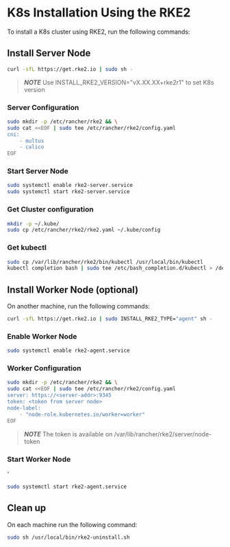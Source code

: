 # K8s Installation Using the RKE2

To install a K8s cluster using RKE2, run the following commands:

## Install Server Node

```bash
curl -sfL https://get.rke2.io | sudo sh -
```

> **_NOTE_** Use INSTALL_RKE2_VERSION="vX.XX.XX+rke2r1" to set K8s version

### Server Configuration

```bash
sudo mkdir -p /etc/rancher/rke2 && \
sudo cat <<EOF | sudo tee /etc/rancher/rke2/config.yaml
cni:
    - multus
    - calico
EOF
```

### Start Server Node

```bash
sudo systemctl enable rke2-server.service 
sudo systemctl start rke2-server.service
```

### Get Cluster configuration

```bash
mkdir -p ~/.kube/
sudo cp /etc/rancher/rke2/rke2.yaml ~/.kube/config
```

### Get kubectl

```sh
sudo cp /var/lib/rancher/rke2/bin/kubectl /usr/local/bin/kubectl
kubectl completion bash | sudo tee /etc/bash_completion.d/kubectl > /dev/null
```

## Install Worker Node (optional)

On another machine, run the following commands:

```sh
curl -sfL https://get.rke2.io | sudo INSTALL_RKE2_TYPE="agent" sh -
```

### Enable Worker Node

```sh
sudo systemctl enable rke2-agent.service
```


### Worker Configuration

```sh
sudo mkdir -p /etc/rancher/rke2 && \
sudo cat <<EOF | sudo tee /etc/rancher/rke2/config.yaml
server: https://<server-addr>:9345
token: <token from server node>
node-label:
    - "node-role.kubernetes.io/worker=worker"
EOF
```

> **_NOTE_** The token is available on /var/lib/rancher/rke2/server/node-token

### Start Worker Node
'
```sh
sudo systemctl start rke2-agent.service
```

## Clean up

On each machine run the following command:

```bash
sudo sh /usr/local/bin/rke2-uninstall.sh
```